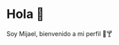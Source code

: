 <body>
  <div>
    <h1>Hola 🥵</h1>
  </div>

  <div>
    <p>Soy Mijael, bienvenido a mi perfil 🧐🍸<p>
  </div>
</body>
